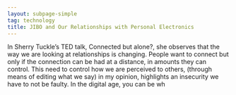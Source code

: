 ```yaml
---
layout: subpage-simple
tag: technology
title: JIBO and Our Relationships with Personal Electronics
---
```


In Sherry Tuckle’s TED talk, Connected but alone?, she observes that the way we are looking at relationships is changing. People want to connect but only if the connection can be had at a distance, in amounts they can control. This need to control how we are perceived to others, (through means of editing what we say) in my opinion, highlights an insecurity we have to not be faulty. In the digital age, you can be wh